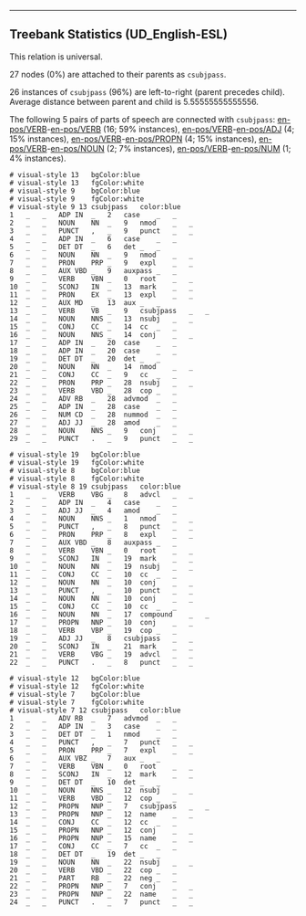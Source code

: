 

--------------------------------------------------------------------------------

## Treebank Statistics (UD_English-ESL)

This relation is universal.

27 nodes (0%) are attached to their parents as `csubjpass`.

26 instances of `csubjpass` (96%) are left-to-right (parent precedes child).
Average distance between parent and child is 5.55555555555556.

The following 5 pairs of parts of speech are connected with `csubjpass`: [en-pos/VERB]()-[en-pos/VERB]() (16; 59% instances), [en-pos/VERB]()-[en-pos/ADJ]() (4; 15% instances), [en-pos/VERB]()-[en-pos/PROPN]() (4; 15% instances), [en-pos/VERB]()-[en-pos/NOUN]() (2; 7% instances), [en-pos/VERB]()-[en-pos/NUM]() (1; 4% instances).


~~~ conllu
# visual-style 13	bgColor:blue
# visual-style 13	fgColor:white
# visual-style 9	bgColor:blue
# visual-style 9	fgColor:white
# visual-style 9 13 csubjpass	color:blue
1	_	_	ADP	IN	_	2	case	_	_
2	_	_	NOUN	NN	_	9	nmod	_	_
3	_	_	PUNCT	,	_	9	punct	_	_
4	_	_	ADP	IN	_	6	case	_	_
5	_	_	DET	DT	_	6	det	_	_
6	_	_	NOUN	NN	_	9	nmod	_	_
7	_	_	PRON	PRP	_	9	expl	_	_
8	_	_	AUX	VBD	_	9	auxpass	_	_
9	_	_	VERB	VBN	_	0	root	_	_
10	_	_	SCONJ	IN	_	13	mark	_	_
11	_	_	PRON	EX	_	13	expl	_	_
12	_	_	AUX	MD	_	13	aux	_	_
13	_	_	VERB	VB	_	9	csubjpass	_	_
14	_	_	NOUN	NNS	_	13	nsubj	_	_
15	_	_	CONJ	CC	_	14	cc	_	_
16	_	_	NOUN	NNS	_	14	conj	_	_
17	_	_	ADP	IN	_	20	case	_	_
18	_	_	ADP	IN	_	20	case	_	_
19	_	_	DET	DT	_	20	det	_	_
20	_	_	NOUN	NN	_	14	nmod	_	_
21	_	_	CONJ	CC	_	9	cc	_	_
22	_	_	PRON	PRP	_	28	nsubj	_	_
23	_	_	VERB	VBD	_	28	cop	_	_
24	_	_	ADV	RB	_	28	advmod	_	_
25	_	_	ADP	IN	_	28	case	_	_
26	_	_	NUM	CD	_	28	nummod	_	_
27	_	_	ADJ	JJ	_	28	amod	_	_
28	_	_	NOUN	NNS	_	9	conj	_	_
29	_	_	PUNCT	.	_	9	punct	_	_

~~~


~~~ conllu
# visual-style 19	bgColor:blue
# visual-style 19	fgColor:white
# visual-style 8	bgColor:blue
# visual-style 8	fgColor:white
# visual-style 8 19 csubjpass	color:blue
1	_	_	VERB	VBG	_	8	advcl	_	_
2	_	_	ADP	IN	_	4	case	_	_
3	_	_	ADJ	JJ	_	4	amod	_	_
4	_	_	NOUN	NNS	_	1	nmod	_	_
5	_	_	PUNCT	,	_	8	punct	_	_
6	_	_	PRON	PRP	_	8	expl	_	_
7	_	_	AUX	VBD	_	8	auxpass	_	_
8	_	_	VERB	VBN	_	0	root	_	_
9	_	_	SCONJ	IN	_	19	mark	_	_
10	_	_	NOUN	NN	_	19	nsubj	_	_
11	_	_	CONJ	CC	_	10	cc	_	_
12	_	_	NOUN	NN	_	10	conj	_	_
13	_	_	PUNCT	,	_	10	punct	_	_
14	_	_	NOUN	NN	_	10	conj	_	_
15	_	_	CONJ	CC	_	10	cc	_	_
16	_	_	NOUN	NN	_	17	compound	_	_
17	_	_	PROPN	NNP	_	10	conj	_	_
18	_	_	VERB	VBP	_	19	cop	_	_
19	_	_	ADJ	JJ	_	8	csubjpass	_	_
20	_	_	SCONJ	IN	_	21	mark	_	_
21	_	_	VERB	VBG	_	19	advcl	_	_
22	_	_	PUNCT	.	_	8	punct	_	_

~~~


~~~ conllu
# visual-style 12	bgColor:blue
# visual-style 12	fgColor:white
# visual-style 7	bgColor:blue
# visual-style 7	fgColor:white
# visual-style 7 12 csubjpass	color:blue
1	_	_	ADV	RB	_	7	advmod	_	_
2	_	_	ADP	IN	_	3	case	_	_
3	_	_	DET	DT	_	1	nmod	_	_
4	_	_	PUNCT	,	_	7	punct	_	_
5	_	_	PRON	PRP	_	7	expl	_	_
6	_	_	AUX	VBZ	_	7	aux	_	_
7	_	_	VERB	VBN	_	0	root	_	_
8	_	_	SCONJ	IN	_	12	mark	_	_
9	_	_	DET	DT	_	10	det	_	_
10	_	_	NOUN	NNS	_	12	nsubj	_	_
11	_	_	VERB	VBD	_	12	cop	_	_
12	_	_	PROPN	NNP	_	7	csubjpass	_	_
13	_	_	PROPN	NNP	_	12	name	_	_
14	_	_	CONJ	CC	_	12	cc	_	_
15	_	_	PROPN	NNP	_	12	conj	_	_
16	_	_	PROPN	NNP	_	15	name	_	_
17	_	_	CONJ	CC	_	7	cc	_	_
18	_	_	DET	DT	_	19	det	_	_
19	_	_	NOUN	NN	_	22	nsubj	_	_
20	_	_	VERB	VBD	_	22	cop	_	_
21	_	_	PART	RB	_	22	neg	_	_
22	_	_	PROPN	NNP	_	7	conj	_	_
23	_	_	PROPN	NNP	_	22	name	_	_
24	_	_	PUNCT	.	_	7	punct	_	_

~~~


